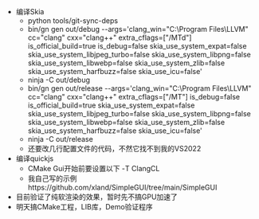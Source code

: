 - 编译Skia
  - python tools/git-sync-deps
  - bin/gn gen out/debug --args='clang_win=\"C:\Program Files\LLVM\" cc=\"clang\" cxx=\"clang++\" extra_cflags=[\"/MTd\"] is_official_build=true is_debug=false skia_use_system_expat=false skia_use_system_libjpeg_turbo=false skia_use_system_libpng=false skia_use_system_libwebp=false 
skia_use_system_zlib=false skia_use_system_harfbuzz=false skia_use_icu=false'
  - ninja -C out/debug
  - bin/gn gen out/release --args='clang_win=\"C:\Program Files\LLVM\" cc=\"clang\" cxx=\"clang++\" extra_cflags=[\"/MT\"] is_debug=false is_official_build=true skia_use_system_expat=false skia_use_system_libjpeg_turbo=false skia_use_system_libpng=false skia_use_system_libwebp=false skia_use_system_zlib=false skia_use_system_harfbuzz=false skia_use_icu=false'
  - ninja -C out/release 
  - 还要改几行配置文件的代码，不然它找不到我的VS2022
- 编译quickjs
  - CMake Gui开始前要设置以下 -T ClangCL
  - 我自己写的示例https://github.com/xland/SimpleGUI/tree/main/SimpleGUI
- 目前验证了纯软渲染的效果，暂时先不搞GPU加速了
- 明天搞CMake工程，LIB库，Demo验证程序